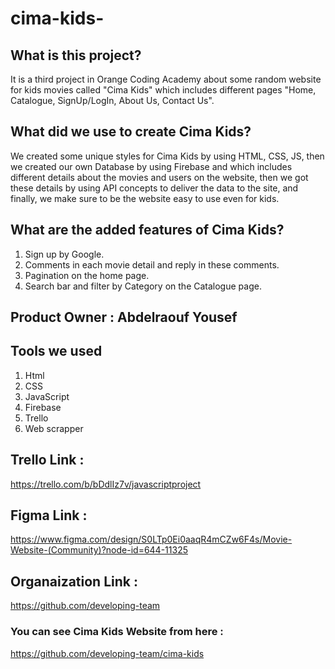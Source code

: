 # cima-kids-

## What is this project?

It is a third project in Orange Coding Academy about some random website for kids movies called "Cima Kids" which includes different pages "Home, Catalogue, SignUp/LogIn, About Us, Contact Us".

## What did we use to create Cima Kids?

We created some unique styles for Cima Kids by using HTML, CSS, JS, then we created our own Database by using Firebase and which includes different details about the movies and users on the website, then we got these details by using API concepts to deliver the data to the site, and finally, we make sure to be the website easy to use even for kids.

## What are the added features of Cima Kids?

1. Sign up by Google.
2. Comments in each movie detail and reply in these comments.
3. Pagination on the home page.
4. Search bar and filter by Category on the Catalogue page.

## Product Owner : Abdelraouf Yousef

## Tools we used

1. Html
2. CSS
3. JavaScript
4. Firebase
5. Trello
6. Web scrapper

## Trello Link :

https://trello.com/b/bDdlIz7v/javascriptproject

## Figma Link :

https://www.figma.com/design/S0LTp0Ei0aaqR4mCZw6F4s/Movie-Website-(Community)?node-id=644-11325

## Organaization Link :

https://github.com/developing-team

### You can see Cima Kids Website from here :

https://github.com/developing-team/cima-kids
